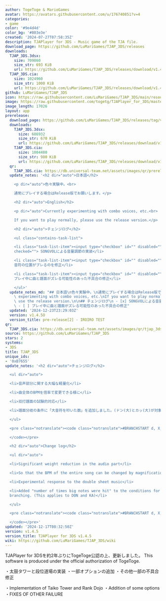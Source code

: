 ```yaml
---
author: TogeToge & MarioGames
avatar: https://avatars.githubusercontent.com/u/176740851?v=4
categories:
- game
color: '#9e4d4d'
color_bg: '#803e3e'
created: '2024-07-27T07:58:35Z'
description: TJAPlayer for 3DS - Music game of the TJA file.
download_page: https://github.com/LuMariGames/TJAP_3DS/releases
downloads:
  TJAP_3DS.3dsx:
    size: 709860
    size_str: 693 KiB
    url: https://github.com/LuMariGames/TJAP_3DS/releases/download/v1.4.5/TJAP_3DS.3dsx
  TJAP_3DS.cia:
    size: 1024960
    size_str: 1000 KiB
    url: https://github.com/LuMariGames/TJAP_3DS/releases/download/v1.4.5/TJAP_3DS.cia
github: LuMariGames/TJAP_3DS
icon: https://raw.githubusercontent.com/LuMariGames/TJAP_3DS/main/resource/icon.png
image: https://raw.githubusercontent.com/togetg/TJAPlayer_for_3DS/master/resource/banner.png
image_length: 17026
layout: app
prerelease:
  download_page: https://github.com/LuMariGames/TJAP_3DS/releases/tag/v1.4.5O
  downloads:
    TJAP_3DS.3dsx:
      size: 686932
      size_str: 670 KiB
      url: https://github.com/LuMariGames/TJAP_3DS/releases/download/v1.4.5O/TJAP_3DS.3dsx
    TJAP_3DS.cia:
      size: 1004480
      size_str: 980 KiB
      url: https://github.com/LuMariGames/TJAP_3DS/releases/download/v1.4.5O/TJAP_3DS.cia
  qr:
    TJAP_3DS.cia: https://db.universal-team.net/assets/images/qr/prerelease/tjap_3ds-cia.png
  update_notes: '<h2 dir="auto">日本語</h2>

    <p dir="auto">色々実験中。<br>

    通常にプレイする場合はRelease版でお願いします。</p>

    <h2 dir="auto">English</h2>

    <p dir="auto">Currently experimenting with combo voices, etc.<br>

    If you want to play normally, please use the release version.</p>

    <h2 dir="auto">チェンジログ</h2>

    <ul class="contains-task-list">

    <li class="task-list-item"><input type="checkbox" id="" disabled="" class="task-list-item-checkbox"
    checked=""> SONGVOLによる音量調節の実装</li>

    <li class="task-list-item"><input type="checkbox" id="" disabled="" class="task-list-item-checkbox">
    音符の位置がブレるのを修正</li>

    <li class="task-list-item"><input type="checkbox" id="" disabled="" class="task-list-item-checkbox">
    プレイ中に曲と譜面がズレる可能性のあった不具合の修正</li>

    </ul>'
  update_notes_md: "## 日本語\n色々実験中。\n通常にプレイする場合はRelease版でお願いします。\n\n## English\nCurrently\
    \ experimenting with combo voices, etc.\nIf you want to play normally, please\
    \ use the release version.\n\n## チェンジログ\n - [x] SONGVOLによる音量調節の実装\n - [ ] 音符の位置がブレるのを修正\n\
    \ - [ ] プレイ中に曲と譜面がズレる可能性のあった不具合の修正"
  updated: '2024-12-23T23:29:03Z'
  version: v1.4.5O
  version_title: pre-release[2] - IROIRO TEST
qr:
  TJAP_3DS.cia: https://db.universal-team.net/assets/images/qr/tjap_3ds-cia.png
source: https://github.com/LuMariGames/TJAP_3DS
stars: 2
systems:
- 3DS
title: TJAP_3DS
unique_ids:
- '0xB7655'
update_notes: '<h2 dir="auto">チェンジログ</h2>

  <ul dir="auto">

  <li>音声部分に関する大幅な軽量化</li>

  <li>曲全体のBPMを倍率で変更できる様に</li>

  <li>双打譜面の試験的対応</li>

  <li>譜面分岐の条件に「大音符を叩いた数」を追加しました。(ドン(大)とカッ(大)が対象です)</li>

  </ul>

  <pre class="notranslate"><code class="notranslate">#BRANCHSTART d, X, Y

  </code></pre>

  <h2 dir="auto">Change log</h2>

  <ul dir="auto">

  <li>Significant weight reduction in the audio part</li>

  <li>So that the BPM of the entire song can be changed by magnification</li>

  <li>Experimental response to the double sheet music</li>

  <li>Added "number of times big notes were hit" to the conditions for music score
  branching. (This applies to DON and KA)</li>

  </ul>

  <pre class="notranslate"><code class="notranslate">#BRANCHSTART d, X, Y

  </code></pre>'
updated: '2024-12-17T08:32:50Z'
version: v1.4.5
version_title: TJAPlayer for 3DS v1.4.5
wiki: https://github.com/LuMariGames/TJAP_3DS/wiki
---
```

TJAPlayer for 3DSを約2年ぶりにTogeToge公認の上、更新しました。
This software is produced under the official authorization of TogeToge.

・太鼓タワーと段位道場の実装
・一部オプションの追加
・その他一部の不具合修正

・Implementation of Taiko Tower and Rank Dojo
・Addition of some options
・FIXES OF OTHER FAILURE